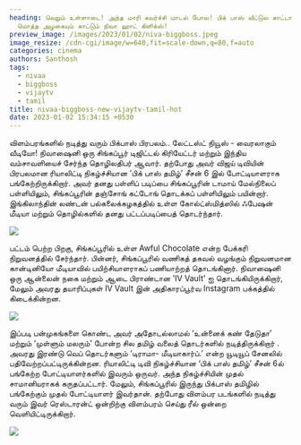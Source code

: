 ```yaml
---
heading: வெறும் உள்ளாடை! அந்த மாரி கவர்ச்சி மாடல் போல! பிக் பாஸ் வீட்டுல காட்டாத
  மொத்த அழகையும் காட்டும் நிவா ஹாட் கிளிக்ஸ்!
preview_image: /images/2023/01/02/niva-biggboss.jpeg
image_resize: /cdn-cgi/image/w=640,fit=scale-down,q=80,f=auto
categories: cinema
authors: Santhosh
tags:
  - nivaa
  - biggboss
  - vijaytv
  - tamil
title: nivaa-biggboss-new-vijaytv-tamil-hot
date: 2023-01-02 15:34:15 +0530
---
```

விளம்பரங்களில் நடித்து வரும் பிக்பாஸ் பிரபலம்.. லேட்டஸ்ட் நியூஸ் - வைரலாகும் வீடியோ!
நிவாஷைனி ஒரு சிங்கப்பூர் டிஜிட்டல் கிரியேட்டர் மற்றும் இந்திய வம்சாவளியைச் சேர்ந்த தொழிலதிபர் ஆவார். தற்போது அவர் விஜய் டிவியின் பிரபலமான ரியாலிட்டி நிகழ்ச்சியான ‘பிக் பாஸ் தமிழ்’ சீசன் 6 இல் போட்டியாளராக பங்கேற்றிருக்கிறார்.
அவர் தனது பள்ளிப் படிப்பை சிங்கப்பூரின் டாமாய் மேல்நிலைப் பள்ளியிலும், சிங்கப்பூரின் தஞ்சோங் கட்டோங் தொடக்கப் பள்ளியிலும் பயின்றார். இங்கிலாந்தின் லண்டன் பல்கலைக்கழகத்தில் உள்ள கோல்ட்ஸ்மித்ஸில் ஃபேஷன் மீடியா மற்றும் தொழில்களில் தனது பட்டப்படிப்பைத் தொடர்ந்தார்.


![](/images/2023/01/02/nivaa-biggboss-new-vijaytv-tamil-hot66.jpeg)

பட்டம் பெற்ற பிறகு, சிங்கப்பூரில் உள்ள Awful Chocolate என்ற பேக்கரி நிறுவனத்தில் சேர்ந்தார். பின்னர், சிங்கப்பூரில் வணிகத் தகவல் வழங்கும் நிறுவனமான கான்டினியோ மீடியாவில் பயிற்சியாளராகப் பணியாற்றத் தொடங்கினார்.
நிவாஷைனி ஒரு ஆன்லைன் நகை மற்றும் ஆடை பிராண்டான 'IV Vault' ஐ தொடங்கியிருக்கிறார், மேலும் அவரது தயாரிப்புகள் IV Vault இன் அதிகாரப்பூர்வ Instagram பக்கத்தில் கிடைக்கின்றன.


![](/images/2023/01/02/nivaa-biggboss-new-vijaytv-tamil-hot44.jpeg)

இப்படி பன்முகங்களை கொண்ட அவர் அதோடல்லாமல் ‘உன்னைக் கண் தேடுதா’  மற்றும் ‘முள்ளும் மலரும்’ போன்ற சில தமிழ் வலைத் தொடர்களில் நடித்திருக்கிறார் . அவரது இரண்டு வெப் தொடர்களும் ‘டிராமா- மீடியாகார்ப்.’ என்ற யூடியூப் சேனலில் பதிவேற்றப்பட்டிருக்கின்றன.
ரியாலிட்டி டிவி நிகழ்ச்சியான ‘பிக் பாஸ் தமிழ்’ சீசன் 6ல் பங்கேற்ற போட்டியாளர்களில் இவரும் ஒருவர். அந்த நிகழ்ச்சியின் முதல் சாமானியராகக் கருதப்பட்டார். மேலும், சிங்கப்பூரில் இருந்து பிக்பாஸ் தமிழில் பங்கேற்கும் முதல் போட்டியாளர் இவர்தான். தற்போது விளம்பர படங்களில் நடித்து வரும் இவர் ரெஸ்டாரன்ட் ஒன்றிற்கு விளம்பரம் செய்து ரீல் ஒன்றை வெளியிட்டிருக்கிறார்.

![](/images/2023/01/02/nivaa-biggboss-new-vijaytv-tamil-hot.jpeg)